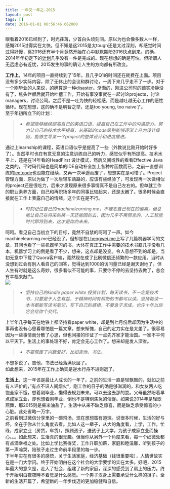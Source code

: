 ```yaml
---
title: 一年又一年之-2015
layout: post
tags: []
date: 2016-01-01 00:56:46.662000
---
```

眼看着2016已经到了，时光荏苒，少首白头顷刻间。原以为也会像多数人一样，感慨2015过得实在太快。但不知是这2015是太tough还是太过深刻，却感觉时间过得好慢，离2016还有半个月竟然开始在心中默默期盼2016快点到来。的确，2014年年初定下的[计划](http://www.douban.com/note/475930626/)几乎没有一件是完成的。现在想想的确是可怕。但所谓人无远虑必有近忧，2015发生的事的确让人生的方向都有所改变。   

**工作上**，14年的项目一直持续到了15年，且几乎Q1的时间还在耗费在上面。项目没有多少实际内容，除了无休止的会议和群讨论，一周下来几乎走不了一步。对于一个刚毕业的人来说，的确算是一种disaster。渐渐的，刚进公司时的踏实冷静没有了，焦头烂额后就开始吐槽工作，开始有事没事就在一起讨论projects，讨论managers，讨论公司。之后不是一吐为快的轻松感，而是越吐越无心工作的恶性循环。现在想想，这的确不是明智之举，还是too young, too naive了。  
至于年初所立下的计划：
>* _希望能够继续提高自己的英语口语，提高自己在工作中的沟通能力。努力让自己的技术水平提高，从基础的code级别能够逐渐上升为设计级别，能够主导某一个project的整体设计和进度推进。_  

通过上learnship的课程，英语口语似乎是提高了一些（外教说比刚开始时好多了）。当然平时也在有意无意的注意训练自己的听力，感觉似乎有所提高。技术水平上，还是在14年看的HeadFirst 设计模式，然后又间或性的看看Effective Java之类的，平时码代码也是简单的IDE自动补全加上各种库函数而已，之前一直想训练的[leetcode](https://leetcode.com/)也没能在继续，又再一次半途而废了，想想实在是可惜了。Project管理方面，原以为做了一次后轻车熟路的，应该有些经验了，可发现再一次做相似的project还是很吃力，后来才发现原来很多事情真不是自己左右的。但单就工作的职业素养方面，自己和再职场多年的同事比较起来，还是太嫩了。很多时候会直接就在工作上表露自己的情绪，这个实在是不行。    
>* _时刻记住自己的machinelearning.me，不埋怨自己现在的偏离，但总能让自己在将来的某一天还能回的去，因为几乎不用预言的，人工智能时代即将到来，这才是你的未来。_  

呵呵。看见自己当初立下的目标，竟然不自禁的呵呵了一声。如今machinelearning.me已经没了。但却是在[t.hengwei.me](http://t.hengwei.me)上写了几篇机器学习的文章，其间也看了一些机器学习的书，大体在真正工作中需要的技术书籍几乎没看几本，机器学习上的倒是看了不少，想来，这点却是没变。令人意想不到的却是，当初无意中下载了Quora客户端，竟然现在成了比刷微信还频繁的一款应用。当时从没想到过会有别人看自己的回答，觉得达到1000的访问量已经是谢天谢地了。但人生有时就是这么奇妙，很多看似不可能的事，只要你不停的去坚持去做了，总会有幸福来敲门。   
![]({{site.cdnurl}}/assets/images/posts/2016/01/S60101-205253-1.jpg)

>* _坚持自己的kindle paper white 投资计划，每天读书，不一定是技术书，只要是于人生有益，于精神时间有帮助的书都可以读。坚持每读一本书都能写读书笔记，写下自己的感悟，不要急于求成，也许十年以后它会给你个交代。_

上半年几乎每天在地铁上都坚持看paper white，却是到七月份后却因为生活中的事再也没有心思看哪怕是一篇文章。想来惭愧，自己的定力实在是太差了。很容易因为一些事情而分散了心思，但也间接的印证了一点先齐家才能治国。一家不平何以平天下。生活上的事处理不好，肯定会无心工作了。想来却是发人深省。  
>* _不要荒废了兴趣爱好，比如吉他，书法。_

不想多说了，吉他，书法已经落满灰层了。  
如此想来，2015年在工作上确实是逆水行舟不进则退了。  

**生活上**，这一年该是最让人成长的一年了。之前的生活一直是轻飘飘的，就如之前有人评价的，”有点不识人间烟火“，刚工作的日子的确是够滋润的，和女友两人吃饱全家不饿，想着刚毕业，懒得去规划未来。可以去这去那的耍。父母虽然盼着早点成家立业，却也想着刚毕业，倒也不是特别焦急的催促。如果说2014年是轻歌燕舞，那2015则是柴米油盐了。生活中从来不缺乏惊喜，而是缺乏承受惊喜的小心脏。此处省略一万字。  
之前看到过微信分享里的一碗鸡汤，现在想想蛮有道理。说很多时候，生活的好与坏，全在于你从什么角度去看。比如人这一辈子，从大的角度看，上学，工作，忙碌，成家立业（房贷，车贷），照顾孩子，送孩子上大学，为孩子成家立业而操心。。。如此想来，生活真的很无趣。但当你从另外一个角度来看，每一个细微处都有点滴幸福之处。比如上学比赛得奖，工作升职加薪，家庭和睦温馨，听到孩子的第一声啼哭，陪孩子走过生命前半段里的每一步。  
下半年实在有很多的感悟，关于生活家庭，经济基础（钱很重要啦），人情世故实在是一门大学问。终于开始明白在这个社会的大学要学的实在太多。好吧，2015年最大的意义是，走入了社会，组建了新的家庭，深深的感受到了肩上的压力。终于开始明白夜夜睡不着觉是什么感觉。一个男子汉身上需要承受什么样的担子。全新的生活开篇了，希望新的一年步伐迈的更加稳健和自信。  







